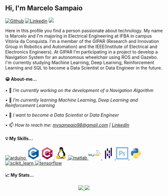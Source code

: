 <h2>Hi, I'm Marcelo Sampaio</h2>

[![Github](https://img.shields.io/badge/-Github-000?style=flat&logo=Github&logoColor=white)](https://github.com/mvsampaio98)
[![Linkedin](https://img.shields.io/badge/-LinkedIn-blue?style=flat&logo=Linkedin&logoColor=white)](www.linkedin.com/in/marcelo-victor-sa-coqueiro-sampaio)
[![](https://img.shields.io/badge/Gmail-mvsampaio98@gmail.com-red)](mailto:mvsampaio98@gmail.com)

Here in this profile you find a person passionate about technology. My name is Marcelo and I'm majoring in Electrical Engineering at IFBA in campus Vitória da Conquista. I'm a member of the GIPAR (Research and Innovation Group in Robotics and Automation) and the IEEE(Institute of Electrical and Electronics Engineers). At GIPAR I'm participating in a project to develop a Navigation System for an autonomous wheelchair using ROS and Gazebo. I'm currently studying Machine Learning, Deep Learning, Reinforcement Learning and SQL to become a Data Scientist or Data Engineer in the future.

  <h4>😀 About-me...</h4>

  • 🔭 *I’m currently working on the development of a Navigation Algorithm*
  
  • 🌱 *I’m currently learning Machine Learning, Deep Learning and Reinforcement Learning*
  
  • 💭 *I want to become a Data Scientist or Data Engineer*
  
  • 📫 *How to reach me: mvsampaio98@gmail.com | [LinkedIn](www.linkedin.com/in/marcelo-victor-sa-coqueiro-sampaio)*
  
  <h4> 💡 My Skills...</h4>
 <p align="left"> <a href="https://www.arduino.cc/" target="_blank" rel="noreferrer"> <img src="https://cdn.worldvectorlogo.com/logos/arduino-1.svg" alt="arduino" width="40" height="40"/> </a> <a href="https://www.cprogramming.com/" target="_blank" rel="noreferrer"> <img src="https://raw.githubusercontent.com/devicons/devicon/master/icons/c/c-original.svg" alt="c" width="40" height="40"/> </a> <a href="https://www.w3schools.com/cpp/" target="_blank" rel="noreferrer"> <img src="https://raw.githubusercontent.com/devicons/devicon/master/icons/cplusplus/cplusplus-original.svg" alt="cplusplus" width="40" height="40"/> </a> <a href="https://www.linux.org/" target="_blank" rel="noreferrer"> <img src="https://raw.githubusercontent.com/devicons/devicon/master/icons/linux/linux-original.svg" alt="linux" width="40" height="40"/> </a> <a href="https://www.mathworks.com/" target="_blank" rel="noreferrer"> <img src="https://upload.wikimedia.org/wikipedia/commons/2/21/Matlab_Logo.png" alt="matlab" width="40" height="40"/> </a> <a href="https://www.mysql.com/" target="_blank" rel="noreferrer"> <img src="https://raw.githubusercontent.com/devicons/devicon/master/icons/mysql/mysql-original-wordmark.svg" alt="mysql" width="40" height="40"/> </a> <a href="https://pandas.pydata.org/" target="_blank" rel="noreferrer"> <img src="https://raw.githubusercontent.com/devicons/devicon/2ae2a900d2f041da66e950e4d48052658d850630/icons/pandas/pandas-original.svg" alt="pandas" width="40" height="40"/> </a> <a href="https://www.photoshop.com/en" target="_blank" rel="noreferrer"> <img src="https://raw.githubusercontent.com/devicons/devicon/master/icons/photoshop/photoshop-line.svg" alt="photoshop" width="40" height="40"/> </a> <a href="https://www.python.org" target="_blank" rel="noreferrer"> <img src="https://raw.githubusercontent.com/devicons/devicon/master/icons/python/python-original.svg" alt="python" width="40" height="40"/> </a> <a href="https://scikit-learn.org/" target="_blank" rel="noreferrer"> <img src="https://upload.wikimedia.org/wikipedia/commons/0/05/Scikit_learn_logo_small.svg" alt="scikit_learn" width="40" height="40"/> </a> <a href="https://www.tensorflow.org" target="_blank" rel="noreferrer"> <img src="https://www.vectorlogo.zone/logos/tensorflow/tensorflow-icon.svg" alt="tensorflow" width="40" height="40"/> </a> </p>
  <h4> 📈 My Stats...</h4>
<div align="center">
  <a href="https://github.com/mvsampaio98">
  <img height="150em" src="https://github-readme-stats.vercel.app/api?username=mvsampaio98&show_icons=true&theme=light&include_all_commits=true&count_private=true"/>
 
   <img height="150em" src="https://github-readme-stats.vercel.app/api/top-langs/?username=mvsampaio98&layout=compact&langs_count=7&theme=light"/>
</div>

